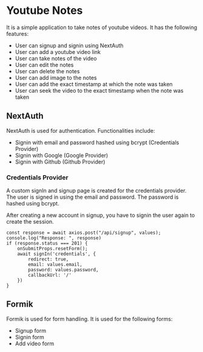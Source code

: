 # Youtube Notes

It is a simple application to take notes of youtube videos. It has the following features:

- User can signup and signin using NextAuth
- User can add a youtube video link
- User can take notes of the video
- User can edit the notes
- User can delete the notes
- User can add image to the notes
- User can add the exact timestamp at which the note was taken
- User can seek the video to the exact timestamp when the note was taken

## NextAuth

NextAuth is used for authentication. Functionalities include:

- Signin with email and password hashed using bcrypt (Credentials Provider)
- Signin with Google (Google Provider)
- Signin with Github (Github Provider)

### Credentials Provider

A custom signIn and signup page is created for the credentials provider. The user is signed in using the email and password. The password is hashed using bcrypt.

After creating a new account in signup, you have to signin the user again to create the session.

```tsx
const response = await axios.post("/api/signup", values);
console.log("Response: ", response)
if (response.status === 201) {
    onSubmitProps.resetForm();
    await signIn('credentials', {
        redirect: true,
        email: values.email,
        password: values.password,
        callbackUrl: '/'
    })
}
```

## Formik

Formik is used for form handling. It is used for the following forms:

- Signup form
- Signin form
- Add video form
